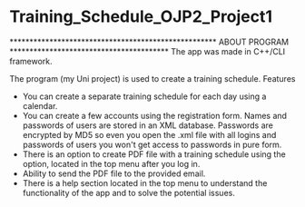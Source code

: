 # Training_Schedule_OJP2_Project1
**************************************************** ABOUT PROGRAM ****************************************
The app was made in C++/CLI framework.

The program (my Uni project) is used to create a training schedule.
Features
- You can create a separate training schedule for each day using a calendar. 
- You can create a few accounts using the registration form. Names and passwords of users are stored in an XML database. Passwords are encrypted by MD5 so even you open the .xml file with all logins and passwords of users you won't get access to passwords in pure form. 
- There is an option to create PDF file with a training schedule using the option, located in the top menu after you log in. 
- Ability to send the PDF file to the provided email. 
- There is a help section located in the top menu to understand the functionality of the app and to solve the potential issues.
